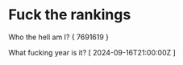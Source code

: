 # Fuck the rankings

Who the hell am I?
{ 7691619 }

What fucking year is it?
[ 2024-09-16T21:00:00Z ]
